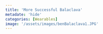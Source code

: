 ```yaml
---
title: 'More Successful Balaclava'
metadate: 'hide'
categories: [Wearables]
image: '/assets/images/benBalaclava1.JPG'
---
```

